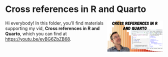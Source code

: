 # Cross references in R and Quarto
[<img src="refs thumb.png" align="right" height="100" />](<https://youtu.be/evBG6ZbZB68>)

Hi everybody! In this folder, you'll find materials supporting my vid, **Cross references in R and Quarto**, which you can find at <https://youtu.be/evBG6ZbZB68>. 

